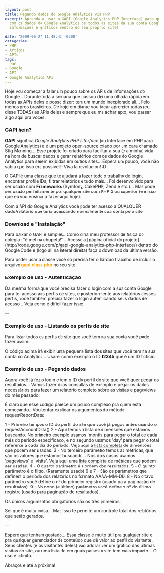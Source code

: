 ```yaml
---
layout: post
title: Pegando dados do Google Analytics via PHP
excerpt: Aprenda a usar o GAPI (Google Analytics PHP Interface) para gerar relatórios
  com os dados do Google Analytics de todos os sites da sua conta Google e exiba as
  informações e gráficos dentro do seu próprio site!

date: '2009-06-27 11:48:43 -0300'
categories:
- PHP
- Artigos
- APIs
tags:
- PHP
- Google
- API
- Google Analytics API
---
```

Hoje vou começar a falar um pouco sobre os APIs de informações do Google... Durante toda a semana que passou dei uma olhada rápida em todas as APIs deles e posso dizer: tem um mundo inexplorado ali... Pelo menos pros brasileiros. De hoje em diante vou focar aprender todas (eu disse TODAS) as APIs deles e sempre que eu me achar apto, vou passar algo aqui pra vocês.

<h3>GAPI hein?</h3>
<strong>GAPI</strong> significa <em>Google Analytics PHP Interface</em> (ou Interface em PHP para Google Analytics) e é um projeto open-source criado por um cara chamado Stig Manning... Esse projeto foi criado para facilitar a sua (e a minha) vida na hora de buscar dados e gerar relatórios com os dados do Google Analytics para serem exibidos em outros sites... Espera um pouco, você não sabia que isso era possivel?! Viva la revolucion! :D

O GAPI é uma classe que te ajudará a fazer todo o trabalho de login, encontrar profile IDs, filtrar relatórios e tudo mais... Foi desenvolvido para ser usado com <strong>Frameworks</strong> (Symfony, CakePHP, Zend e etc.)... Mas pode ser usado perfeitamente por qualquer site com PHP 5 ou superior (e é isso que eu vou ensinar a fazer aqui hoje).

Com a API do Google Analytics você pode ter acesso a QUALQUER dado/relatório que teria acessando normalmente sua conta pelo site.

<h3>Download e "Instalação"</h3>
Para baixar o GAPI é simples.. Como diria meu professor de física do colegial: "é mel na chupeta!"... Acesse a [página oficial do projeto](http://code.google.com/p/gapi-google-analytics-php-interface/) dentro do Google Code e (logo ali na lateral direita) faça o download da última versão.

Para poder usar a classe você só precisa ter o hárduo trabalho de incluir o arquivo <span style="color: orange"><strong>gapi.class.php</strong></span> no seu site.

<h3>Exemplo de uso - Autenticação</h3>
Da mesma forma que você precisa fazer o login com a sua conta Google para ter acesso aos perfis de sites, e posteriormente aos relatórios desses perfis, você também precisa fazer o login autenticando seus dados de acesso... Veja como é dificil fazer isso:

<div data-gist-id="c12b2ea621a3d25eb0e2" data-gist-show-loading="false"></div>

--

<h3>Exemplo de uso - Listando os perfis de site</h3>
Para listar todos os perfis de site que você tem na sua conta você pode fazer assim:

<div data-gist-id="ce28ccf429a7726ad06c" data-gist-show-loading="false"></div>

O código acima irá exibir uma pequena lista dos sites que você tem na sua conta do Analytics... Usarei como exemplo o ID <strong>12345</strong> que é um ID fictício.

<h3>Exemplo de uso - Pegando dados</h3>
Agora você já fez o login e tem o ID do perfil do site que você quer pegar os resultados... Vamos fazer duas consultas de exemplo e pegar os dados necessários para fazer um relatório completo sobre as visitas e pageviews do mês passado:


<div data-gist-id="fe97201f8cde541f9bea" data-gist-show-loading="false"></div>

É claro que esse codigo parece um pouco complexo pra quem está começando.. Vou tentar explicar os argumentos do método requestReportData:

1 - Primeiro tempos o ID do perfil do site que você já pegou antes usando o requestAccountData()
2 - Aqui temos a lista de dimensões que estamos buscando. No primeiro exemplo usamos 'month' para pegar o total de cada mês do período especificado, e no segundo usamos 'day' para pegar o total referente a cada dia do período. Veja aqui a [lista completa](https://developers.google.com/analytics/devguides/reporting/core/dimsmets) de dimensões que podem ser usadas.
3 - No terceiro parâmetro temos as métricas, que são os valores que estamos buscando... Nos dois casos usamos 'pageviews' e 'visits'. Veja aqui uma [lista completa](https://developers.google.com/analytics/devguides/reporting/core/dimsmets) de métricas que podem ser usadas.
4 - O quarto parâmetro é a ordem dos resultados.
5 - O quinto parâmetro é o filtro. (Raramente usado)
6 e 7 - São os parâmetros que definem o período dos relatórios no formato AAAA-MM-DD.
8 - No oitavo parâmetro você define o n° do primeiro registro (usado para paginação de resultados).
9 - No nono (e último) parâmetro você define o n° do último registro (usado para paginação de resultados).

Os únicos argumentos obrigatórios são os três primeiros.

Sei que é muita coisa... Mas isso te permite um controle total dos relatórios que serão gerados.

--

Espero que tenham gostado... Essa classe é muito útil pra qualquer site e pra qualquer gerenciador de conteúdo que dê valor ao perfil do visitante. Seus clientes (e os visitantes deles) vão adorar ver um gráfico das últimas visitas do site, ou uma lista de em quais países o site tem mais impacto... O uso é infinito.

Abraços e até a próxima!


